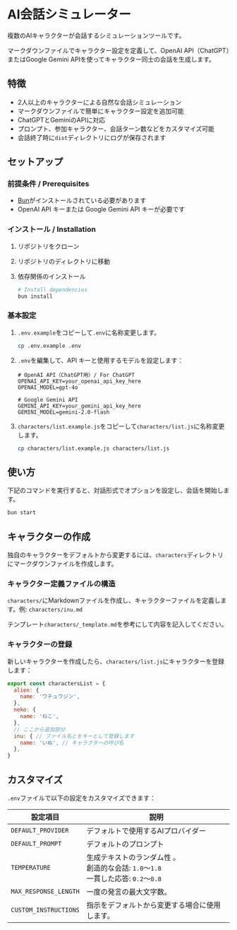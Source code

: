 # AI会話シミュレーター

複数のAIキャラクターが会話するシミュレーションツールです。

マークダウンファイルでキャラクター設定を定義して、OpenAI API（ChatGPT）またはGoogle Gemini APIを使ってキャラクター同士の会話を生成します。

## 特徴

- 2人以上のキャラクターによる自然な会話シミュレーション
- マークダウンファイルで簡単にキャラクター設定を追加可能
- ChatGPTとGeminiのAPIに対応
- プロンプト、参加キャラクター、会話ターン数などをカスタマイズ可能
- 会話終了時に`dist`ディレクトリにログが保存されます

## セットアップ

### 前提条件 / Prerequisites

- [Bun](https://bun.sh/)がインストールされている必要があります
- OpenAI API キーまたは Google Gemini API キーが必要です

### インストール / Installation

1. リポジトリをクローン
2. リポジトリのディレクトリに移動
3. 依存関係のインストール

	```bash
	# Install dependencies
	bun install
	```

### 基本設定

1. `.env.example`をコピーして`.env`に名称変更します。

	```bash
	cp .env.example .env
	```

2. `.env`を編集して、API キーと使用するモデルを設定します：

	```dotenv
	# OpenAI API（ChatGPT用）/ For ChatGPT
	OPENAI_API_KEY=your_openai_api_key_here
	OPENAI_MODEL=gpt-4o

	# Google Gemini API
	GEMINI_API_KEY=your_gemini_api_key_here
	GEMINI_MODEL=gemini-2.0-flash
	```

3. `characters/list.example.js`をコピーして`characters/list.js`に名称変更します。

	```bash
	cp characters/list.example.js characters/list.js
	```

## 使い方

下記のコマンドを実行すると、対話形式でオプションを設定し、会話を開始します。

```bash
bun start
```

## キャラクターの作成

独自のキャラクターをデフォルトから変更するには、`characters`ディレクトリにマークダウンファイルを作成します。

### キャラクター定義ファイルの構造

`characters/`にMarkdownファイルを作成し、キャラクターファイルを定義します。例: `characters/inu.md`

テンプレート`characters/_template.md`を参考にして内容を記入してください。

### キャラクターの登録

新しいキャラクターを作成したら、`characters/list.js`にキャラクターを登録します：

```javascript
export const charactersList = {
  alien: {
    name: 'ウチュウジン',
  },
  neko: {
    name: 'ねこ',
  },
  // ここから追加部分
  inu: { // ファイル名とをキーとして登録します
    name: 'いぬ', // キャラクターの呼び名
  },
}


```

## カスタマイズ

`.env`ファイルで以下の設定をカスタマイズできます：

| 設定項目 | 説明 |
|---------|------|
| `DEFAULT_PROVIDER` | デフォルトで使用するAIプロバイダー |
| `DEFAULT_PROMPT` | デフォルトのプロンプト |
| `TEMPERATURE` | 生成テキストのランダム性 。<br>創造的な会話: `1.0`〜`1.8`<br>一貫した応答: `0.2`〜`0.8` |
| `MAX_RESPONSE_LENGTH` | 一度の発言の最大文字数。|
| `CUSTOM_INSTRUCTIONS` | 指示をデフォルトから変更する場合に使用します。|
